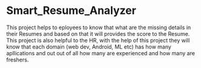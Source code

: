 # Smart_Resume_Analyzer
This project helps to eployees to know that what are the missing details in their Resumes and based on that it will provides the score to the Resume.
This project is also helpful to the HR, with the help of this project they will know that each domain (web dev, Android, ML etc) has how many apllications and out out of all how many are experienced and how many are freshers. 
